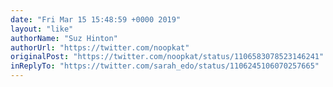 ```yaml
---
date: "Fri Mar 15 15:48:59 +0000 2019"
layout: "like"
authorName: "Suz Hinton"
authorUrl: "https://twitter.com/noopkat"
originalPost: "https://twitter.com/noopkat/status/1106583078523146241"
inReplyTo: "https://twitter.com/sarah_edo/status/1106245106070257665"
---
```

